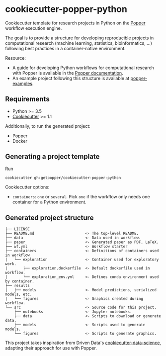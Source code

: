 # cookiecutter-popper-python

Cookiecutter template for research projects in Python on the 
[Popper](https://github.com/getpopper/popper) workflow execution engine. 

The goal is to provide a  structure for developing 
reproducible projects in computational research (machine learning, statistics, bioinformatics, ...)
following best practices in a container-native environment.

Resource:
- A guide for developing Python workflows for computational research with Popper is available in the
 [Popper documentation](https://popper.readthedocs.io/en/latest/sections/guides.html).
- An example project following this structure is available at [popper-examples](https://github.com/getpopper/popper-examples/tree/master/workflows/comp-research/python).

## Requirements

- Python >= 3.5
- [Cookiecutter](https://cookiecutter.readthedocs.io/en/latest/advanced/directories.html) >= 1.1

Additionally, to run the generated project:

- Popper
- Docker

## Generating a project template

Run
```sh
cookiecutter gh:getpopper/cookiecutter-popper-python
```

Cookiecutter options:
- `containers`: `one` or `several`. Pick `one` if the workflow only needs one container for
 a Python environment.


## Generated project structure

```
├── LICENSE
├── README.md                       <- The top-level README.
├── data                            <- Data used in workflow.
├── paper                           <- Generated paper as PDF, LaTeX.
├── wf.yml                          <- Workflow starter
├── containers                      <- Definitions of containers used in workflow
|   └── exploration                 <- Container used for exploratory work. 
|       ├── exploration.dockerfile  <- Default dockerfile used in workflow.
|       └── exploration_env.yml     <- Defines conda environment used by container.
├── results
|   ├── models                      <- Model predictions, serialized models, etc.        
|   └── figures                     <- Graphics created during workflow.
└── src                             <- Source code for this project.
    ├── notebooks                   <- Jupyter notebooks.
    ├── data                        <- Scripts to download or generate data.
    ├── models                      <- Scripts used to generate models.
    └── figures                     <- Scripts to generate graphics.
```

This project takes inspiration from Driven Data's 
[cookiecutter-data-science](https://drivendata.github.io/cookiecutter-data-science/), adapting their approach for use with Popper.

